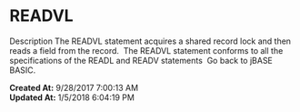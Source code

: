 # READVL

Description The READVL statement acquires a shared record lock and then reads a field from the record.  The READVL statement conforms to all the specifications of the READL and READV statements  Go back to jBASE BASIC.  

**Created At:** 9/28/2017 7:00:13 AM  
**Updated At:** 1/5/2018 6:04:19 PM  


